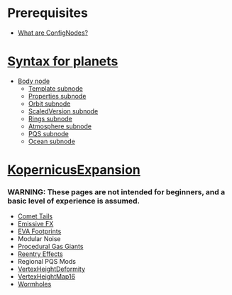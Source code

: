 <!-- TITLE: Kopernicus -->
<!-- SUBTITLE: A mod to modify the planetary system used by KSP -->

# Prerequisites
* [What are ConfigNodes?](/config-nodes)

# [Syntax for planets](/syntax-for-planets)
* [Body node](/body)
	+ [Template subnode](/template)
	+ [Properties subnode](/properties)
	+ [Orbit subnode](/orbit)
	+ [ScaledVersion subnode](scaledversion)
	+ [Rings subnode](/rings)
	+ [Atmosphere subnode](/atmosphere)
	+ [PQS subnode](/pqs)
	+ [Ocean subnode](/ocean)

# [KopernicusExpansion](/kopernicusexpansion)
### WARNING: These pages are not intended for beginners, and a basic level of experience is assumed.
* 	[Comet Tails](/kex/comettails)
* 	[Emissive FX](/kex/emissivefx)
* 	[EVA Footprints](/kex/evafootprints)
* 	Modular Noise
* 	[Procedural Gas Giants](/kex/procgiants)
* 	[Reentry Effects](/kex/reentryeffects)
* 	Regional PQS Mods
* 	[VertexHeightDeformity](/kex/vhmdeformity)
* 	[VertexHeightMap16](/kex/vhm16)
* 	[Wormholes](/kex/wormholes)
